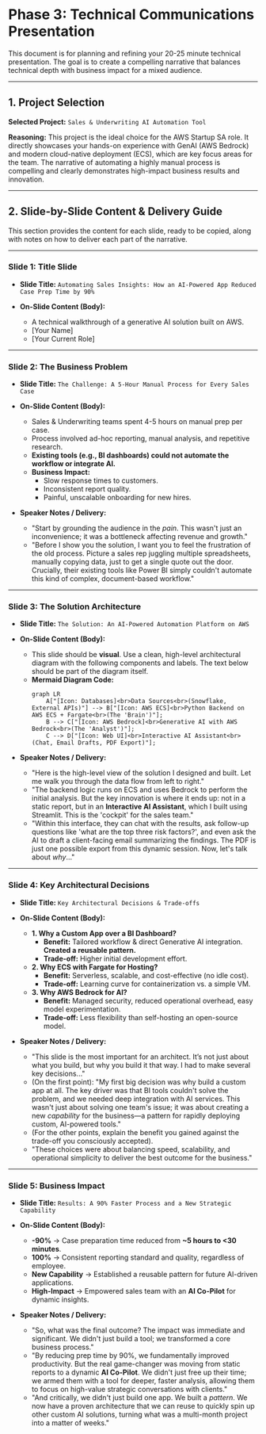# Phase 3: Technical Communications Presentation

This document is for planning and refining your 20-25 minute technical presentation. The goal is to create a compelling narrative that balances technical depth with business impact for a mixed audience.

---

## 1. Project Selection

**Selected Project:** `Sales & Underwriting AI Automation Tool`

**Reasoning:** This project is the ideal choice for the AWS Startup SA role. It directly showcases your hands-on experience with GenAI (AWS Bedrock) and modern cloud-native deployment (ECS), which are key focus areas for the team. The narrative of automating a highly manual process is compelling and clearly demonstrates high-impact business results and innovation.

---

## 2. Slide-by-Slide Content & Delivery Guide

This section provides the content for each slide, ready to be copied, along with notes on how to deliver each part of the narrative.

---

### **Slide 1: Title Slide**

*   **Slide Title:** `Automating Sales Insights: How an AI-Powered App Reduced Case Prep Time by 90%`

*   **On-Slide Content (Body):**
    *   A technical walkthrough of a generative AI solution built on AWS.
    *   [Your Name]
    *   [Your Current Role]

---

### **Slide 2: The Business Problem**

*   **Slide Title:** `The Challenge: A 5-Hour Manual Process for Every Sales Case`

*   **On-Slide Content (Body):**
    *   Sales & Underwriting teams spent 4-5 hours on manual prep per case.
    *   Process involved ad-hoc reporting, manual analysis, and repetitive research.
    *   **Existing tools (e.g., BI dashboards) could not automate the workflow or integrate AI.**
    *   **Business Impact:**
        *   Slow response times to customers.
        *   Inconsistent report quality.
        *   Painful, unscalable onboarding for new hires.

*   **Speaker Notes / Delivery:**
    *   "Start by grounding the audience in the *pain*. This wasn't just an inconvenience; it was a bottleneck affecting revenue and growth."
    *   "Before I show you the solution, I want you to feel the frustration of the old process. Picture a sales rep juggling multiple spreadsheets, manually copying data, just to get a single quote out the door. Crucially, their existing tools like Power BI simply couldn't automate this kind of complex, document-based workflow."

---

### **Slide 3: The Solution Architecture**

*   **Slide Title:** `The Solution: An AI-Powered Automation Platform on AWS`

*   **On-Slide Content (Body):**
    *   This slide should be **visual**. Use a clean, high-level architectural diagram with the following components and labels. The text below should be part of the diagram itself.
    *   **Mermaid Diagram Code:**
        ```mermaid
        graph LR
            A["[Icon: Databases]<br>Data Sources<br>(Snowflake, External APIs)"] --> B["[Icon: AWS ECS]<br>Python Backend on AWS ECS + Fargate<br>(The 'Brain')"];
            B --> C["[Icon: AWS Bedrock]<br>Generative AI with AWS Bedrock<br>(The 'Analyst')"];
            C --> D["[Icon: Web UI]<br>Interactive AI Assistant<br>(Chat, Email Drafts, PDF Export)"];
        ```

*   **Speaker Notes / Delivery:**
    *   "Here is the high-level view of the solution I designed and built. Let me walk you through the data flow from left to right."
    *   "The backend logic runs on ECS and uses Bedrock to perform the initial analysis. But the key innovation is where it ends up: not in a static report, but in an **Interactive AI Assistant**, which I built using Streamlit. This is the 'cockpit' for the sales team."
    *   "Within this interface, they can chat with the results, ask follow-up questions like 'what are the top three risk factors?', and even ask the AI to draft a client-facing email summarizing the findings. The PDF is just one possible export from this dynamic session. Now, let's talk about *why*..."

---

### **Slide 4: Key Architectural Decisions**

*   **Slide Title:** `Key Architectural Decisions & Trade-offs`

*   **On-Slide Content (Body):**
    *   **1. Why a Custom App over a BI Dashboard?**
        *   **Benefit:** Tailored workflow & direct Generative AI integration. **Created a reusable pattern.**
        *   **Trade-off:** Higher initial development effort.
    *   **2. Why ECS with Fargate for Hosting?**
        *   **Benefit:** Serverless, scalable, and cost-effective (no idle cost).
        *   **Trade-off:** Learning curve for containerization vs. a simple VM.
    *   **3. Why AWS Bedrock for AI?**
        *   **Benefit:** Managed security, reduced operational overhead, easy model experimentation.
        *   **Trade-off:** Less flexibility than self-hosting an open-source model.

*   **Speaker Notes / Delivery:**
    *   "This slide is the most important for an architect. It’s not just about what you build, but why you build it that way. I had to make several key decisions..."
    *   (On the first point): "My first big decision was why build a custom app at all. The key driver was that BI tools couldn't solve the problem, and we needed deep integration with AI services. This wasn't just about solving one team's issue; it was about creating a new *capability* for the business—a pattern for rapidly deploying custom, AI-powered tools."
    *   (For the other points, explain the benefit you gained against the trade-off you consciously accepted).
    *   "These choices were about balancing speed, scalability, and operational simplicity to deliver the best outcome for the business."

---

### **Slide 5: Business Impact**

*   **Slide Title:** `Results: A 90% Faster Process and a New Strategic Capability`

*   **On-Slide Content (Body):**
    *   **-90%** → Case preparation time reduced from **~5 hours to <30 minutes**.
    *   **100%** → Consistent reporting standard and quality, regardless of employee.
    *   **New Capability** → Established a reusable pattern for future AI-driven applications.
    *   **High-Impact** → Empowered sales team with an **AI Co-Pilot** for dynamic insights.

*   **Speaker Notes / Delivery:**
    *   "So, what was the final outcome? The impact was immediate and significant. We didn't just build a tool; we transformed a core business process."
    *   "By reducing prep time by 90%, we fundamentally improved productivity. But the real game-changer was moving from static reports to a dynamic **AI Co-Pilot**. We didn't just free up their time; we armed them with a tool for deeper, faster analysis, allowing them to focus on high-value strategic conversations with clients."
    *   "And critically, we didn't just build one app. We built a *pattern*. We now have a proven architecture that we can reuse to quickly spin up other custom AI solutions, turning what was a multi-month project into a matter of weeks."
